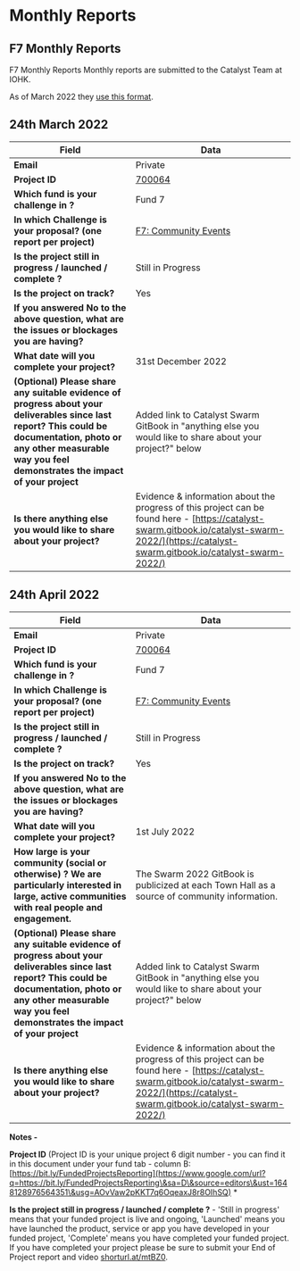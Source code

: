 # Monthly Reports

## F7 Monthly Reports

F7 Monthly Reports Monthly reports are submitted to the Catalyst Team at IOHK.

As of March 2022 they [use this format](https://docs.google.com/forms/d/e/1FAIpQLSdS6wAzKdSR1mAwCHP0EkVqOVlszvU5E45B0G2-0HmjO6qgbA/viewform).

## 24th March 2022

| Field                                                                                                                                                                                                                    | Data                                                                                                                                                                                           |
| ------------------------------------------------------------------------------------------------------------------------------------------------------------------------------------------------------------------------ | ---------------------------------------------------------------------------------------------------------------------------------------------------------------------------------------------- |
| **Email**                                                                                                                                                                                                                | Private                                                                                                                                                                                        |
| **Project ID**                                                                                                                                                                                                           | [700064](https://docs.google.com/spreadsheets/d/1bfnWFa94Y7Zj0G7dtpo9W1nAYGovJbswipxiHT4UE3g/edit#gid=793243167\&range=B69)                                                                    |
| **Which fund is your challenge in ?**                                                                                                                                                                                    | Fund 7                                                                                                                                                                                         |
| **In which Challenge is your proposal? (one report per project)**                                                                                                                                                        | [F7: Community Events](https://cardano.ideascale.com/c/campaigns/26234/stage/all/ideas/unspecified)                                                                                            |
| **Is the project still in progress / launched / complete ?**                                                                                                                                                             | Still in Progress                                                                                                                                                                              |
| **Is the project on track?**                                                                                                                                                                                             | Yes                                                                                                                                                                                            |
| **If you answered No to the above question, what are the issues or blockages you are having?**                                                                                                                           |                                                                                                                                                                                                |
| **What date will you complete your project?**                                                                                                                                                                            | 31st December 2022                                                                                                                                                                             |
| **(Optional) Please share any suitable evidence of progress about your deliverables since last report? This could be documentation, photo or any other measurable way you feel demonstrates the impact of your project** | Added link to Catalyst Swarm GitBook in "anything else you would like to share about your project?" below                                                                                      |
| **Is there anything else you would like to share about your project?**                                                                                                                                                   | Evidence & information about the progress of this project can be found here - [https://catalyst-swarm.gitbook.io/catalyst-swarm-2022/](https://catalyst-swarm.gitbook.io/catalyst-swarm-2022/) |

## 24th April 2022

| Field                                                                                                                                                                                                                    | Data                                                                                                                                                                                           |
| ------------------------------------------------------------------------------------------------------------------------------------------------------------------------------------------------------------------------ | ---------------------------------------------------------------------------------------------------------------------------------------------------------------------------------------------- |
| **Email**                                                                                                                                                                                                                | Private                                                                                                                                                                                        |
| **Project ID**                                                                                                                                                                                                           | [700064](https://docs.google.com/spreadsheets/d/1bfnWFa94Y7Zj0G7dtpo9W1nAYGovJbswipxiHT4UE3g/edit#gid=793243167\&range=B69)                                                                    |
| **Which fund is your challenge in ?**                                                                                                                                                                                    | Fund 7                                                                                                                                                                                         |
| **In which Challenge is your proposal? (one report per project)**                                                                                                                                                        | [F7: Community Events](https://cardano.ideascale.com/c/campaigns/26234/stage/all/ideas/unspecified)                                                                                            |
| **Is the project still in progress / launched / complete ?**                                                                                                                                                             | Still in Progress                                                                                                                                                                              |
| **Is the project on track?**                                                                                                                                                                                             | Yes                                                                                                                                                                                            |
| **If you answered No to the above question, what are the issues or blockages you are having?**                                                                                                                           |                                                                                                                                                                                                |
| **What date will you complete your project?**                                                                                                                                                                            | 1st July 2022                                                                                                                                                                                  |
| **How large is your community (social or otherwise) ? We are particularly interested in large, active communities with real people and engagement.**                                                                     | The Swarm 2022 GitBook is publicized at each Town Hall as a source of community information.                                                                                                   |
| **(Optional) Please share any suitable evidence of progress about your deliverables since last report? This could be documentation, photo or any other measurable way you feel demonstrates the impact of your project** | Added link to Catalyst Swarm GitBook in "anything else you would like to share about your project?" below                                                                                      |
| **Is there anything else you would like to share about your project?**                                                                                                                                                   | Evidence & information about the progress of this project can be found here - [https://catalyst-swarm.gitbook.io/catalyst-swarm-2022/](https://catalyst-swarm.gitbook.io/catalyst-swarm-2022/) |

**Notes -**

**Project ID** (Project ID is your unique project 6 digit number - you can find it in this document under your fund tab - column B: [https://bit.ly/FundedProjectsReporting](https://www.google.com/url?q=https://bit.ly/FundedProjectsReporting\&sa=D\&source=editors\&ust=1648128976564351\&usg=AOvVaw2pKKT7q6OqeaxJ8r8OIhSQ) \*

**Is the project still in progress / launched / complete ?** - 'Still in progress' means that your funded project is live and ongoing, 'Launched' means you have launched the product, service or app you have developed in your funded project, 'Complete' means you have completed your funded project. If you have completed your project please be sure to submit your End of Project report and video [shorturl.at/mtBZ0](https://www.google.com/url?q=http://shorturl.at/mtBZ0\&sa=D\&source=editors\&ust=1648129856836889\&usg=AOvVaw1q0I6GOqSIqY5MnEXoX1Qx).
